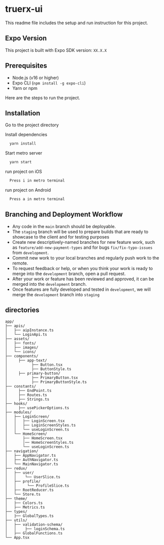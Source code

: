 # truerx-ui

This readme file includes the setup and run instruction for this project.

## Expo Version

This project is built with Expo SDK version: `XX.X.X`

## Prerequisites

- Node.js (v16 or higher)
- Expo CLI (`npm install -g expo-cli`)
- Yarn or npm

Here are the steps to run the project.

## Installation

Go to the project directory

Install dependencies

```bash
  yarn install
```

Start metro server

```bash
  yarn start
```

run project on iOS

```bash
  Press i in metro terminal
```

run project on Android

```bash
  Press a in metro terminal
```

## Branching and Deployment Workflow

- Any code in the `main` branch should be deployable.
- The `staging` branch will be used to prepare builds that are ready to showcase to the client and for testing purposes
- Create new descriptively-named branches for new feature work, such as `feature/add-new-payment-types` and for bugs `fix/fix-typo-issues` from `development`.
- Commit new work to your local branches and regularly push work to the remote.
- To request feedback or help, or when you think your work is ready to merge into the `development` branch, open a pull request.
- After your work or feature has been reviewed and approved, it can be merged into the `development` branch.
- Once features are fully developed and tested in `development`, we will merge the `development` branch into `staging`

## directories

```
app/
├── apis/
│   ├── aipInstance.ts
│   └── LoginApi.ts
├── assets/
│   ├── fonts/
│   ├── images/
│   └── icons/
├── components/
│     ├── app-text/
│           ├── Button.tsx
│           ├── ButtonStyle.ts
│     ├── primary-button/
│           ├── PrimaryButton.tsx
│           ├── PrimaryButtonStyle.ts
├── constants/
│     ├── EndPoint.ts
│     ├── Routes.ts
│     ├── Strings.ts
├── hooks/
│     ├── usePickerOptions.ts
├── modules/
│   ├── LoginScreen/
│   │   ├── LoginScreen.tsx
│   │   ├── LoginScreenStyles.ts
│   │   └── useLoginScreen.ts
│   └── HomeScreen/
│       ├── HomeScreen.tsx
│       │── HomeScreenStyles.ts
│       └── useLoginScreen.ts
├── navigation/
│   ├── AppNavigator.ts
│   ├── AuthNavigator.ts
│   └── MainNavigator.ts
├── redux/
│   ├── user/
│   │    └── UserSlice.ts
│   ├── profile/
│   │     └── ProfileSlice.ts
│   ├── RootReducer.ts
│   └── Store.ts
├── theme/
│   ├── Colors.ts
│   ├── Metrics.ts
├── types/
│   ├── GlobalTypes.ts
├── utils/
│   ├── validation-schema/
│   │    ├── loginSchema.ts
│   ├── GlobalFunctions.ts
└── App.tsx

```
